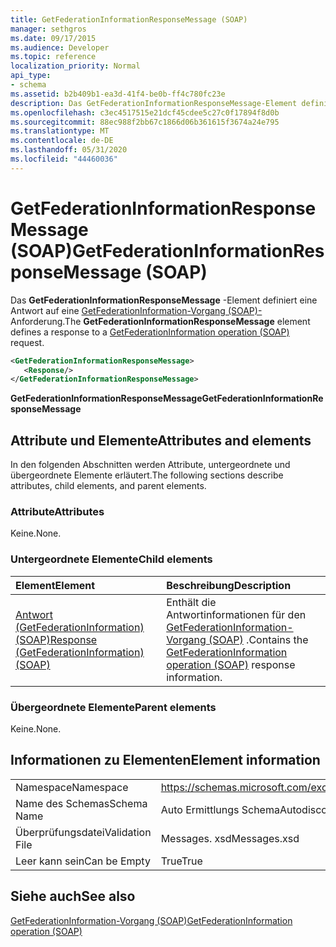 ```yaml
---
title: GetFederationInformationResponseMessage (SOAP)
manager: sethgros
ms.date: 09/17/2015
ms.audience: Developer
ms.topic: reference
localization_priority: Normal
api_type:
- schema
ms.assetid: b2b409b1-ea3d-41f4-be0b-ff4c780fc23e
description: Das GetFederationInformationResponseMessage-Element definiert eine Antwort auf eine GetFederationInformation-Vorgang (SOAP)-Anforderung.
ms.openlocfilehash: c3ec4517515e21dcf45cdee5c27c0f17894f8d0b
ms.sourcegitcommit: 88ec988f2bb67c1866d06b361615f3674a24e795
ms.translationtype: MT
ms.contentlocale: de-DE
ms.lasthandoff: 05/31/2020
ms.locfileid: "44460036"
---
```

# <a name="getfederationinformationresponsemessage-soap"></a><span data-ttu-id="bdc6c-103">GetFederationInformationResponseMessage (SOAP)</span><span class="sxs-lookup"><span data-stu-id="bdc6c-103">GetFederationInformationResponseMessage (SOAP)</span></span>

<span data-ttu-id="bdc6c-104">Das **GetFederationInformationResponseMessage** -Element definiert eine Antwort auf eine [GetFederationInformation-Vorgang (SOAP)-](getfederationinformation-operation-soap.md) Anforderung.</span><span class="sxs-lookup"><span data-stu-id="bdc6c-104">The **GetFederationInformationResponseMessage** element defines a response to a [GetFederationInformation operation (SOAP)](getfederationinformation-operation-soap.md) request.</span></span> 
  
```XML
<GetFederationInformationResponseMessage>
   <Response/>
</GetFederationInformationResponseMessage>
```

 <span data-ttu-id="bdc6c-105">**GetFederationInformationResponseMessage**</span><span class="sxs-lookup"><span data-stu-id="bdc6c-105">**GetFederationInformationResponseMessage**</span></span>
## <a name="attributes-and-elements"></a><span data-ttu-id="bdc6c-106">Attribute und Elemente</span><span class="sxs-lookup"><span data-stu-id="bdc6c-106">Attributes and elements</span></span>

<span data-ttu-id="bdc6c-107">In den folgenden Abschnitten werden Attribute, untergeordnete und übergeordnete Elemente erläutert.</span><span class="sxs-lookup"><span data-stu-id="bdc6c-107">The following sections describe attributes, child elements, and parent elements.</span></span>
  
### <a name="attributes"></a><span data-ttu-id="bdc6c-108">Attribute</span><span class="sxs-lookup"><span data-stu-id="bdc6c-108">Attributes</span></span>

<span data-ttu-id="bdc6c-109">Keine.</span><span class="sxs-lookup"><span data-stu-id="bdc6c-109">None.</span></span>
  
### <a name="child-elements"></a><span data-ttu-id="bdc6c-110">Untergeordnete Elemente</span><span class="sxs-lookup"><span data-stu-id="bdc6c-110">Child elements</span></span>

|<span data-ttu-id="bdc6c-111">**Element**</span><span class="sxs-lookup"><span data-stu-id="bdc6c-111">**Element**</span></span>|<span data-ttu-id="bdc6c-112">**Beschreibung**</span><span class="sxs-lookup"><span data-stu-id="bdc6c-112">**Description**</span></span>|
|:-----|:-----|
|[<span data-ttu-id="bdc6c-113">Antwort (GetFederationInformation) (SOAP)</span><span class="sxs-lookup"><span data-stu-id="bdc6c-113">Response (GetFederationInformation) (SOAP)</span></span>](response-getfederationinformationsoap.md) <br/> |<span data-ttu-id="bdc6c-114">Enthält die Antwortinformationen für den [GetFederationInformation-Vorgang (SOAP)](getfederationinformation-operation-soap.md) .</span><span class="sxs-lookup"><span data-stu-id="bdc6c-114">Contains the [GetFederationInformation operation (SOAP)](getfederationinformation-operation-soap.md) response information.</span></span>  <br/> |
   
### <a name="parent-elements"></a><span data-ttu-id="bdc6c-115">Übergeordnete Elemente</span><span class="sxs-lookup"><span data-stu-id="bdc6c-115">Parent elements</span></span>

<span data-ttu-id="bdc6c-116">Keine.</span><span class="sxs-lookup"><span data-stu-id="bdc6c-116">None.</span></span>
  
## <a name="element-information"></a><span data-ttu-id="bdc6c-117">Informationen zu Elementen</span><span class="sxs-lookup"><span data-stu-id="bdc6c-117">Element information</span></span>

|||
|:-----|:-----|
|<span data-ttu-id="bdc6c-118">Namespace</span><span class="sxs-lookup"><span data-stu-id="bdc6c-118">Namespace</span></span>  <br/> |https://schemas.microsoft.com/exchange/2010/Autodiscover  <br/> |
|<span data-ttu-id="bdc6c-119">Name des Schemas</span><span class="sxs-lookup"><span data-stu-id="bdc6c-119">Schema Name</span></span>  <br/> |<span data-ttu-id="bdc6c-120">Auto Ermittlungs Schema</span><span class="sxs-lookup"><span data-stu-id="bdc6c-120">Autodiscover schema</span></span>  <br/> |
|<span data-ttu-id="bdc6c-121">Überprüfungsdatei</span><span class="sxs-lookup"><span data-stu-id="bdc6c-121">Validation File</span></span>  <br/> |<span data-ttu-id="bdc6c-122">Messages. xsd</span><span class="sxs-lookup"><span data-stu-id="bdc6c-122">Messages.xsd</span></span>  <br/> |
|<span data-ttu-id="bdc6c-123">Leer kann sein</span><span class="sxs-lookup"><span data-stu-id="bdc6c-123">Can be Empty</span></span>  <br/> |<span data-ttu-id="bdc6c-124">True</span><span class="sxs-lookup"><span data-stu-id="bdc6c-124">True</span></span>  <br/> |
   
## <a name="see-also"></a><span data-ttu-id="bdc6c-125">Siehe auch</span><span class="sxs-lookup"><span data-stu-id="bdc6c-125">See also</span></span>



[<span data-ttu-id="bdc6c-126">GetFederationInformation-Vorgang (SOAP)</span><span class="sxs-lookup"><span data-stu-id="bdc6c-126">GetFederationInformation operation (SOAP)</span></span>](getfederationinformation-operation-soap.md)

